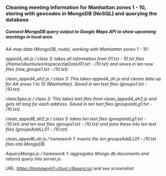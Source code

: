 <H3> Cleaning meeting information for Manhattan zones 1 - 10, storing with geocodes in MongoDB (NoSQL) and querying the database</H3>
<H5> Connect MongoDB query output to Google Maps API to show upcoming meetings in local area</H5>

<H6>AA map data (MongoDB, node), working with Manhattan zones 1 - 10:<br>

apped4_ah.js / class 3: takes all information from 01.txt - 10.txt files (/home/ubuntu/workspace/zipData/01.txt - /10.txt) and saves in ten new files (raw_groups1.txt - /10.txt).<br>

clean_apped4_ah2.js / class 3: This takes apped4_ah.js and cleans data up for AA areas 1 to 10 (Manhattan). Saved in ten text files (groups1.txt - /10.txt).<br>

class3geo.js / class 3: This takes text files from clean_apped4_ah2.js and gets lat long for each address. Saved in ten text files (groupslatLg1.txt - /10.txt).<br>

clean_apped8_ah2.js / class 3: takes ten text files (groupslatLg1.txt - /10.txt) and ten text files (groups1.txt - /10.txt) and joins these into ten text files (groupsAddLL01 - /10.txt).<br>

clean_apped6_ah.js / homework 1: inserts the ten groupsAddLL01 - /10.txt files into MongoDB.<br>

AqueryMongo.js / homework 1: aggregates Mongo db documents and returns query into server.js.<br>

URL: https://homework1-churc.c9users.io/ and see screenshot</H6>

